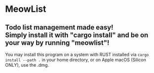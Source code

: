 # MeowList
Todo list management made easy!<br>
Simply install it with "cargo install" and be on your way by running "meowlist"!<br>
------------
You may install this program on a system with RUST installed via `cargo install --path .` in your home directory, or on Apple macOS (Silicon ONLY), use the .dmg.
